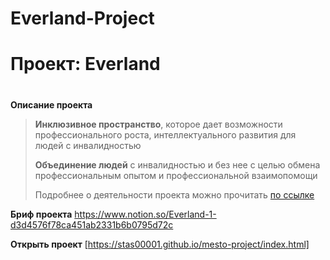 # Everland-Project
# Проект: Everland
#

**Описание проекта**

> **Инклюзивное пространство**, которое дает возможности профессионального роста, интеллектуального развития для людей с инвалидностью
> 
> 
> **Объединение людей** с инвалидностью и без нее с целью обмена профессиональным опытом и профессиональной взаимопомощи
> 
> Подробнее о деятельности проекта можно прочитать [по ссылке](https://evland.ru/about-project/)
>
**Бриф проекта**
https://www.notion.so/Everland-1-d3d4576f78ca451ab2331b6b0795d72c

**Открыть проект**
[https://stas00001.github.io/mesto-project/index.html]
